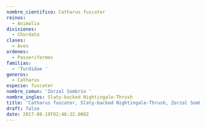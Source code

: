 ```yaml
---
nombre_cientifico: Catharus fuscater
reinos:
  - Animalia
divisiones:
  - Chordata
clases:
  - Aves
ordenes:
  - Passeriformes
familias:
  - 'Turdidae '
generos:
  - Catharus
especie: fuscater
nombre_comun: 'Zorzal Sombrío '
nombre_ingles: Slaty-backed Nightingale-Thrush
title: 'Catharus fuscater, Slaty-backed Nightingale-Thrush, Zorzal Sombrío '
draft: false
date: 2017-08-19T02:46:32.000Z
---
```


